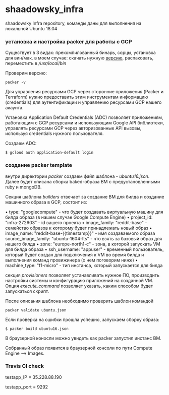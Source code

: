 # shaadowsky_infra
shaadowsky Infra repository, команды даны для выполнения на локальной Ubuntu 18.04

### установка и настройка packer для работы с GCP

Существует в 3 видах: прекомпилованный бинарь, сорцы, установка для вин/мак.
в моем случае: скачать нужную [версию](https://packer.io/downloads.html), распаковать, переместить в _/usr/local/bin_

Проверим версию:

```
packer -v
```

Для управления ресурсами GCP через сторонние приложения (Packer и Terraform) нужно предоставить этим инструментам информацию (credentials) для аутентификации и управлению ресурсами GCP нашего акаунта.

Установка Application Default Credentials (ADC) позволяет приложениям, работающим с GCP ресурсами и использующим Google API библиотеки, управлять ресурсами GCP через авторизованные API вызовы, используя credentials нужного пользователя.

Создаем АDC:

```
$ gcloud auth application-default login
```

### создание packer template

внутри директории _packer_ создаем файл шаблона - _ubuntu16.json_. Далее будет описана сборка baked-образа ВМ с предустановленными ruby и mongoDB.

Секция шаблона _builders_ отвечает за создание ВМ для билда и создание машинного образа в GCP, состоит из:

• type: "googlecompute" - что будет создавать виртуальную
машину для билда образа (в нашем случае Google Compute
Engine)
• project_id: "infra-272603" - id вашего проекта
• image_family: "reddit-base" - семейство образов к которому
будет принадлежать новый образ
• image_name: "reddit-base-{{timestamp}}" - имя создаваемого
образа
source_image_family: "ubuntu-1604-lts" - что взять за базовый
образ для нашего билда
• zone: "europe-north1-c" - зона, в которой запускать VM для
билда образа
• ssh_username: "appuser" - временный пользователь, который
будет создан для подключения к VM во время билда и
выполнения команд провижинера (о нем поговорим ниже)
• machine_type: "f1-micro" - тип инстанса, который запускается
для билда

секция _provisioners_ позволяет устанавливать нужное ПО, производить настройки системы и конфигурацию приложений на созданной VM.  Опция _execute_command_ позволяет указать, каким способом будет запускаться скрипт.

После описания шаблона необходимо проверить шаблон командой

```
packer validate ubuntu.json
```

Если проверка на ошибки прошла успешно, запускаем сборку образа:

```
$ packer build ubuntu16.json
```

В браузерной коносли можно увидеть как packer запустил инстанс ВМ.

Собранный образ появится в браузерной консоли по пути Compute Engine --> Images.


### Travis CI check

testapp_IP = 35.228.88.190

testapp_port = 9292
